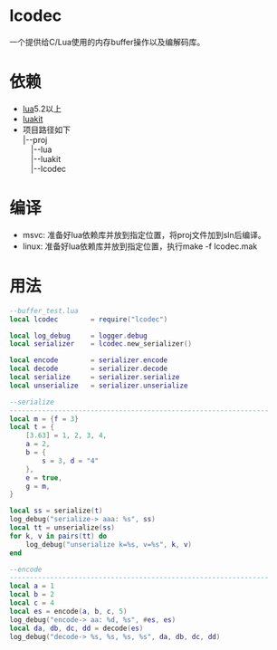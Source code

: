 # lcodec
一个提供给C/Lua使用的内存buffer操作以及编解码库。

# 依赖
- [lua](https://github.com/xiyoo0812/lua.git)5.2以上
- [luakit](https://github.com/xiyoo0812/luakit.git)
- 项目路径如下<br>
  |--proj <br>
  &emsp;|--lua <br>
  &emsp;|--luakit <br>
  &emsp;|--lcodec

# 编译
- msvc: 准备好lua依赖库并放到指定位置，将proj文件加到sln后编译。
- linux: 准备好lua依赖库并放到指定位置，执行make -f lcodec.mak

# 用法
```lua
--buffer_test.lua
local lcodec        = require("lcodec")

local log_debug     = logger.debug
local serializer    = lcodec.new_serializer()

local encode        = serializer.encode
local decode        = serializer.decode
local serialize     = serializer.serialize
local unserialize   = serializer.unserialize

--serialize
----------------------------------------------------------------
local m = {f = 3}
local t = {
    [3.63] = 1, 2, 3, 4,
    a = 2,
    b = {
        s = 3, d = "4"
    },
    e = true,
    g = m,
}

local ss = serialize(t)
log_debug("serialize-> aaa: %s", ss)
local tt = unserialize(ss)
for k, v in pairs(tt) do
    log_debug("unserialize k=%s, v=%s", k, v)
end

--encode
----------------------------------------------------------------
local a = 1
local b = 2
local c = 4
local es = encode(a, b, c, 5)
log_debug("encode-> aa: %d, %s", #es, es)
local da, db, dc, dd = decode(es)
log_debug("decode-> %s, %s, %s, %s", da, db, dc, dd)
```